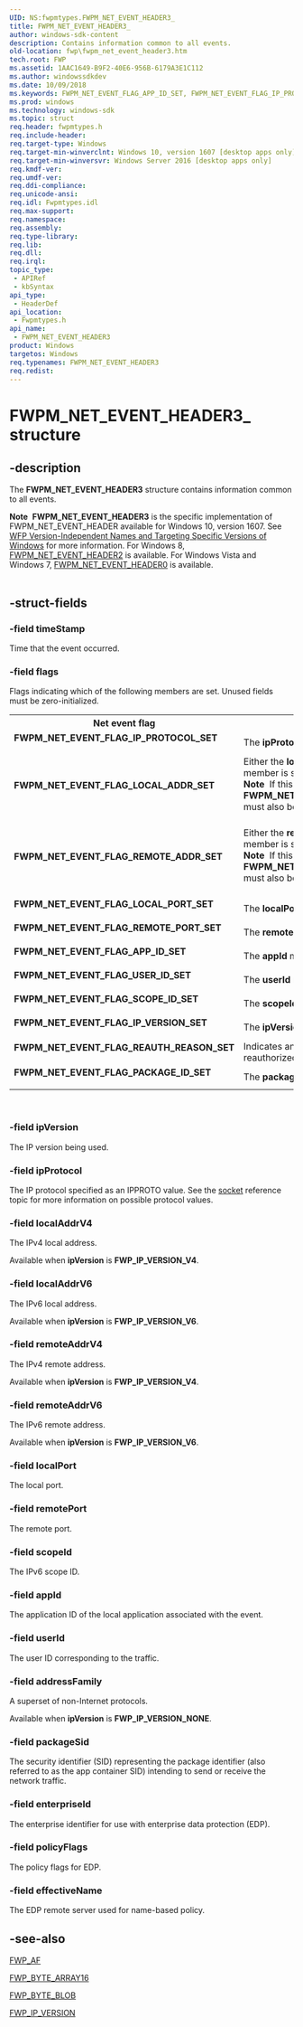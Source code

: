 ```yaml
---
UID: NS:fwpmtypes.FWPM_NET_EVENT_HEADER3_
title: FWPM_NET_EVENT_HEADER3_
author: windows-sdk-content
description: Contains information common to all events.
old-location: fwp\fwpm_net_event_header3.htm
tech.root: FWP
ms.assetid: 1AAC1649-B9F2-40E6-956B-6179A3E1C112
ms.author: windowssdkdev
ms.date: 10/09/2018
ms.keywords: FWPM_NET_EVENT_FLAG_APP_ID_SET, FWPM_NET_EVENT_FLAG_IP_PROTOCOL_SET, FWPM_NET_EVENT_FLAG_IP_VERSION_SET, FWPM_NET_EVENT_FLAG_LOCAL_ADDR_SET, FWPM_NET_EVENT_FLAG_LOCAL_PORT_SET, FWPM_NET_EVENT_FLAG_PACKAGE_ID_SET, FWPM_NET_EVENT_FLAG_REAUTH_REASON_SET, FWPM_NET_EVENT_FLAG_REMOTE_ADDR_SET, FWPM_NET_EVENT_FLAG_REMOTE_PORT_SET, FWPM_NET_EVENT_FLAG_SCOPE_ID_SET, FWPM_NET_EVENT_FLAG_USER_ID_SET, FWPM_NET_EVENT_HEADER3, FWPM_NET_EVENT_HEADER3 structure [Filtering], FWPM_NET_EVENT_HEADER3_, fwp.fwpm_net_event_header3, fwpmtypes/FWPM_NET_EVENT_HEADER3
ms.prod: windows
ms.technology: windows-sdk
ms.topic: struct
req.header: fwpmtypes.h
req.include-header: 
req.target-type: Windows
req.target-min-winverclnt: Windows 10, version 1607 [desktop apps only]
req.target-min-winversvr: Windows Server 2016 [desktop apps only]
req.kmdf-ver: 
req.umdf-ver: 
req.ddi-compliance: 
req.unicode-ansi: 
req.idl: Fwpmtypes.idl
req.max-support: 
req.namespace: 
req.assembly: 
req.type-library: 
req.lib: 
req.dll: 
req.irql: 
topic_type:
 - APIRef
 - kbSyntax
api_type:
 - HeaderDef
api_location:
 - Fwpmtypes.h
api_name:
 - FWPM_NET_EVENT_HEADER3
product: Windows
targetos: Windows
req.typenames: FWPM_NET_EVENT_HEADER3
req.redist: 
---
```


# FWPM_NET_EVENT_HEADER3_ structure


## -description


The <b>FWPM_NET_EVENT_HEADER3</b> structure contains information common to all events.
<div class="alert"><b>Note</b>  <b>FWPM_NET_EVENT_HEADER3</b> is the specific implementation of FWPM_NET_EVENT_HEADER available for Windows 10, version 1607. See <a href="https://msdn.microsoft.com/FBDF53E5-F7DE-4DEB-AC18-6D2BB59FE670">WFP Version-Independent Names and Targeting Specific Versions of Windows</a> for more information. For Windows 8, <a href="https://msdn.microsoft.com/1120d807-9188-4674-9acd-4b96e680f8af">FWPM_NET_EVENT_HEADER2</a> is available. For Windows Vista and Windows 7, <a href="https://msdn.microsoft.com/2fbb805d-d38b-4918-a291-fe1000ac2ea2">FWPM_NET_EVENT_HEADER0</a> is available.</div><div> </div>

## -struct-fields




### -field timeStamp

Time that the event occurred.


### -field flags

Flags indicating which of the following members are set.  Unused fields must be zero-initialized.

<table>
<tr>
<th>Net event flag</th>
<th>Meaning</th>
</tr>
<tr>
<td width="40%"><a id="FWPM_NET_EVENT_FLAG_IP_PROTOCOL_SET"></a><a id="fwpm_net_event_flag_ip_protocol_set"></a><dl>
<dt><b>FWPM_NET_EVENT_FLAG_IP_PROTOCOL_SET</b></dt>
</dl>
</td>
<td width="60%">
The <b>ipProtocol</b> member is set.

</td>
</tr>
<tr>
<td width="40%"><a id="FWPM_NET_EVENT_FLAG_LOCAL_ADDR_SET"></a><a id="fwpm_net_event_flag_local_addr_set"></a><dl>
<dt><b>FWPM_NET_EVENT_FLAG_LOCAL_ADDR_SET</b></dt>
</dl>
</td>
<td width="60%">
Either the <b>localAddrV4</b> or <b>localAddrV6</b>  member is set. 

<div class="alert"><b>Note</b>  If this flag is present,  <b>FWPM_NET_EVENT_FLAG_IP_VERSION_SET</b> must also be present.</div>
<div> </div>
</td>
</tr>
<tr>
<td width="40%"><a id="FWPM_NET_EVENT_FLAG_REMOTE_ADDR_SET"></a><a id="fwpm_net_event_flag_remote_addr_set"></a><dl>
<dt><b>FWPM_NET_EVENT_FLAG_REMOTE_ADDR_SET</b></dt>
</dl>
</td>
<td width="60%">
Either the <b>remoteAddrV4</b> or <b>remoteAddrV6</b> member is set.

<div class="alert"><b>Note</b>  If this flag is present,  <b>FWPM_NET_EVENT_FLAG_IP_VERSION_SET</b> must also be present.</div>
<div> </div>
</td>
</tr>
<tr>
<td width="40%"><a id="FWPM_NET_EVENT_FLAG_LOCAL_PORT_SET"></a><a id="fwpm_net_event_flag_local_port_set"></a><dl>
<dt><b>FWPM_NET_EVENT_FLAG_LOCAL_PORT_SET</b></dt>
</dl>
</td>
<td width="60%">
The <b>localPort</b> member is set.

</td>
</tr>
<tr>
<td width="40%"><a id="FWPM_NET_EVENT_FLAG_REMOTE_PORT_SET"></a><a id="fwpm_net_event_flag_remote_port_set"></a><dl>
<dt><b>FWPM_NET_EVENT_FLAG_REMOTE_PORT_SET</b></dt>
</dl>
</td>
<td width="60%">
The <b>remotePort</b> member is set.

</td>
</tr>
<tr>
<td width="40%"><a id="FWPM_NET_EVENT_FLAG_APP_ID_SET"></a><a id="fwpm_net_event_flag_app_id_set"></a><dl>
<dt><b>FWPM_NET_EVENT_FLAG_APP_ID_SET</b></dt>
</dl>
</td>
<td width="60%">
The <b>appId</b> member is set.

</td>
</tr>
<tr>
<td width="40%"><a id="FWPM_NET_EVENT_FLAG_USER_ID_SET"></a><a id="fwpm_net_event_flag_user_id_set"></a><dl>
<dt><b>FWPM_NET_EVENT_FLAG_USER_ID_SET</b></dt>
</dl>
</td>
<td width="60%">
The <b>userId</b> member is set.

</td>
</tr>
<tr>
<td width="40%"><a id="FWPM_NET_EVENT_FLAG_SCOPE_ID_SET"></a><a id="fwpm_net_event_flag_scope_id_set"></a><dl>
<dt><b>FWPM_NET_EVENT_FLAG_SCOPE_ID_SET</b></dt>
</dl>
</td>
<td width="60%">
The <b>scopeId</b> member is set.

</td>
</tr>
<tr>
<td width="40%"><a id="FWPM_NET_EVENT_FLAG_IP_VERSION_SET"></a><a id="fwpm_net_event_flag_ip_version_set"></a><dl>
<dt><b>FWPM_NET_EVENT_FLAG_IP_VERSION_SET</b></dt>
</dl>
</td>
<td width="60%">
The <b>ipVersion</b> member is set.

</td>
</tr>
<tr>
<td width="40%"><a id="FWPM_NET_EVENT_FLAG_REAUTH_REASON_SET"></a><a id="fwpm_net_event_flag_reauth_reason_set"></a><dl>
<dt><b>FWPM_NET_EVENT_FLAG_REAUTH_REASON_SET</b></dt>
</dl>
</td>
<td width="60%">
Indicates an existing connection was reauthorized.

</td>
</tr>
<tr>
<td width="40%"><a id="FWPM_NET_EVENT_FLAG_PACKAGE_ID_SET"></a><a id="fwpm_net_event_flag_package_id_set"></a><dl>
<dt><b>FWPM_NET_EVENT_FLAG_PACKAGE_ID_SET</b></dt>
</dl>
</td>
<td width="60%">
The <b>packageSid</b> member is set.

</td>
</tr>
</table>
 


### -field ipVersion

The IP version being used. 


### -field ipProtocol

The IP protocol specified as an IPPROTO value. See the <a href="https://msdn.microsoft.com/6bf6e6c4-6268-479c-86a6-52e90cf317db">socket</a> reference topic for more information on possible protocol values.


### -field localAddrV4

The IPv4 local address.

Available when <b>ipVersion</b> is <b>FWP_IP_VERSION_V4</b>.


### -field localAddrV6

The IPv6 local address.

Available when <b>ipVersion</b> is <b>FWP_IP_VERSION_V6</b>.


### -field remoteAddrV4

The IPv4 remote address.

Available when <b>ipVersion</b> is <b>FWP_IP_VERSION_V4</b>.


### -field remoteAddrV6

The IPv6 remote address.

Available when <b>ipVersion</b> is <b>FWP_IP_VERSION_V6</b>.


### -field localPort

The local port.


### -field remotePort

The remote port.


### -field scopeId

The IPv6 scope ID.


### -field appId

The application ID of the local application associated with the event.


### -field userId

The user ID corresponding to the traffic.


### -field addressFamily

A superset of non-Internet protocols.

Available when <b>ipVersion</b> is <b>FWP_IP_VERSION_NONE</b>.


### -field packageSid

The security identifier (SID) representing the package identifier (also referred to as the app container SID) intending to send or receive the network traffic.


### -field enterpriseId

The enterprise identifier for use with enterprise data protection (EDP).


### -field policyFlags

The policy flags for EDP.


### -field effectiveName

The EDP remote server used for name-based policy.


## -see-also




<a href="https://msdn.microsoft.com/358305a6-e0a6-4d01-92be-fd88b3bd32a0">FWP_AF</a>



<a href="https://msdn.microsoft.com/254ee02f-747d-46e4-9851-141db57e1aa7">FWP_BYTE_ARRAY16</a>



<a href="https://msdn.microsoft.com/85f360bf-5ee4-4980-b4ce-15ff310d8fbe">FWP_BYTE_BLOB</a>



<a href="https://msdn.microsoft.com/1712b83c-f32d-4981-9950-ab870a376182">FWP_IP_VERSION</a>
 

 


